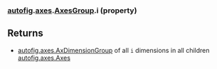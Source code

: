 ### [autofig](autofig.md).[axes](autofig.axes.md).[AxesGroup](autofig.axes.AxesGroup.md).i (property)




Returns
----------
* [autofig.axes.AxDimensionGroup](autofig.axes.AxDimensionGroup.md) of all `i` dimensions in all children
    [autofig.axes.Axes](autofig.axes.Axes.md)

